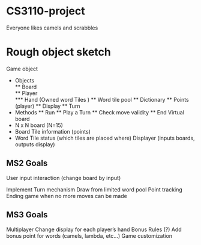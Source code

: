 # CS3110-project
Everyone likes camels and scrabbles


# Rough object sketch
Game object
* Objects  
** Board  
** Player  
*** Hand (Owned word Tiles )
** Word tile pool
** Dictionary
** Points (player)
** Display
** Turn
* Methods
** Run
** Play a Turn
** Check move validity
** End
Virtual board
* N x N board (N=15)
* Board Tile information (points)
* Word Tile status (which tiles are placed where)
Displayer (inputs boards, outputs display)


## MS2 Goals
User input interaction (change board by input)

Implement Turn mechanism
Draw from limited word pool
 Point tracking 
Ending game when no more moves can be made

## MS3 Goals


Multiplayer
Change display for each player’s hand
Bonus Rules (?)
Add bonus point for words (camels, lambda, etc…)
Game customization

